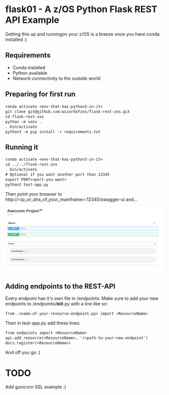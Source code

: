 # flask01 - A z/OS Python Flask REST API Example


Getting this up and runningon your z/OS is a breeze once you have conda installed :)

## Requirements

- Conda installed
- Python available
- Network connectivity to the outside world    

## Preparing for first run

    conda activate <env-that-has-python3-in-it>
    git clone git@github.com:wizardofzos/flask-rest-zos.git
    cd flask-rest-zos
    python -m venv .
    . bin/activate  
    python3 -m pip install -r requirements.txt

## Running it
    conda activate <env-that-has-python3-in-it>      
    cd ../../flask-rest-zos
    . bin/activate
    # Optional if you want another port than 12345
    export PORT=<port-you-want>
    python3 test-app.py

Then point your browser to http://<ip_or_dns_of_your_mainframe>:12345/swagger-ui and...

![inaction](https://github.com/wizardofzos/flask-rest-zos/blob/main/inaction.png?raw=true)
       
    
## Adding endpoints to the REST-API

Every endpoint has it's own file in /endpoints. Make sure to add your new endpoints to /endpoints/__init__.py with a line like so:

    from .<name-of-your-resource-endpoint.py> import <ResourceName>

Then in test-app.py add these lines:

    from endpoints import <ResourceName>
    api.add_resource(<ResourceName>, '/<path-to-your-new-endpoint')
    docs.register(<ResourceName>)

And off you go :)

# TODO
Add gunicorn SSL example :)
